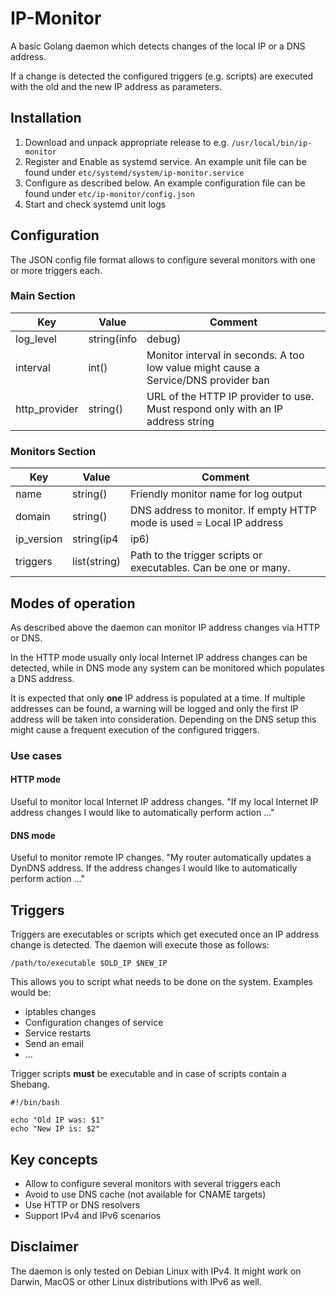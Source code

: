 # IP-Monitor

A basic Golang daemon which detects changes of the local IP or a DNS address.

If a change is detected the configured triggers (e.g. scripts) are executed with the old and the new IP address as parameters.

## Installation
1. Download and unpack appropriate release to e.g. `/usr/local/bin/ip-monitor`
2. Register and Enable as systemd service. An example unit file can be found under `etc/systemd/system/ip-monitor.service`
3. Configure as described below. An example configuration file can be found under `etc/ip-monitor/config.json`
4. Start and check systemd unit logs


## Configuration
The JSON config file format allows to configure several monitors with one or more triggers each.


### Main Section
| Key | Value | Comment |
| - | - | - |
| log_level | string(info|debug) | Log level of daemon process |
| interval | int() | Monitor interval in seconds. A too low value might cause a Service/DNS provider ban |
| http_provider | string() | URL of the HTTP IP provider to use. Must respond only with an IP address string |


### Monitors Section
| Key | Value | Comment |
| - | - | - |
| name | string() | Friendly monitor name for log output |
| domain | string() | DNS address to monitor. If empty HTTP mode is used = Local IP address |
| ip_version | string(ip4|ip6) | Define if IPv4 or IPv6 address of domain should be monitored |
| triggers | list(string) | Path to the trigger scripts or executables. Can be one or many. |


## Modes of operation
As described above the daemon can monitor IP address changes via HTTP or DNS.

In the HTTP mode usually only local Internet IP address changes can be detected, while in DNS mode any system can be monitored which populates a DNS address.

It is expected that only **one** IP address is populated at a time. If multiple addresses can be found, a warning will be logged and only the first IP address will be taken into consideration.
Depending on the DNS setup this might cause a frequent execution of the configured triggers.

### Use cases

#### HTTP mode
Useful to monitor local Internet IP address changes.
"If my local Internet IP address changes I would like to automatically perform action ..."

#### DNS mode
Useful to monitor remote IP changes.
"My router automatically updates a DynDNS address. If the address changes I would like to automatically perform action ..."


## Triggers
Triggers are executables or scripts which get executed once an IP address change is detected.
The daemon will execute those as follows:
```
/path/to/executable $OLD_IP $NEW_IP
```

This allows you to script what needs to be done on the system. Examples would be:
- iptables changes
- Configuration changes of service
- Service restarts
- Send an email
- ...

Trigger scripts **must** be executable and in case of scripts contain a Shebang.

```Example
#!/bin/bash

echo "Old IP was: $1"
echo "New IP is: $2"
```

## Key concepts
- Allow to configure several monitors with several triggers each
- Avoid to use DNS cache (not available for CNAME targets)
- Use HTTP or DNS resolvers
- Support IPv4 and IPv6 scenarios

## Disclaimer
The daemon is only tested on Debian Linux with IPv4.
It might work on Darwin, MacOS or other Linux distributions with IPv6 as well.
